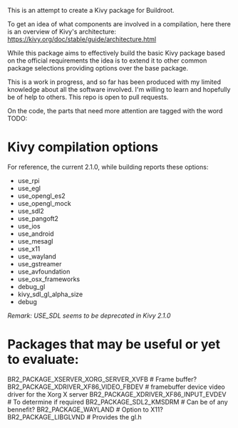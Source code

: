This is an attempt to create a Kivy package for Buildroot.

To get an idea of what components are involved in a compilation, here there is
an overview of Kivy's architecture:
https://kivy.org/doc/stable/guide/architecture.html

While this package aims to effectively build the basic Kivy package based on the
official requirements the idea is to extend it to other common package
selections providing options over the base package.

This is a work in progress, and so far has been produced with my limited
knowledge about all the software involved. I'm willing to learn and hopefully
be of help to others. This repo is open to pull requests.

On the code, the parts that need more attention are tagged with the word TODO:


# Kivy compilation options

For reference, the current 2.1.0, while building reports these options:

 * use_rpi
 * use_egl
 * use_opengl_es2
 * use_opengl_mock
 * use_sdl2
 * use_pangoft2
 * use_ios
 * use_android
 * use_mesagl
 * use_x11
 * use_wayland
 * use_gstreamer
 * use_avfoundation
 * use_osx_frameworks
 * debug_gl
 * kivy_sdl_gl_alpha_size
 * debug

*Remark: USE_SDL seems to be deprecated in Kivy 2.1.0*


# Packages that may be useful or yet to evaluate:

BR2_PACKAGE_XSERVER_XORG_SERVER_XVFB  # Frame buffer?
BR2_PACKAGE_XDRIVER_XF86_VIDEO_FBDEV  # framebuffer device video driver for the Xorg X server
BR2_PACKAGE_XDRIVER_XF86_INPUT_EVDEV  # To determine if required
BR2_PACKAGE_SDL2_KMSDRM  # Can be of any bennefit?
BR2_PACKAGE_WAYLAND  # Option to X11?
BR2_PACKAGE_LIBGLVND  # Provides the gl.h
